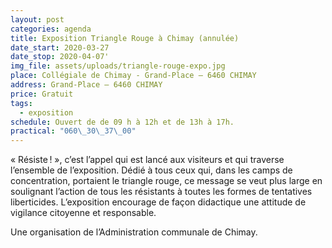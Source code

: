 ```yaml
---
layout: post
categories: agenda
title: Exposition Triangle Rouge à Chimay (annulée)
date_start: 2020-03-27
date_stop: 2020-04-07'
img_file: assets/uploads/triangle-rouge-expo.jpg
place: Collégiale de Chimay - Grand-Place – 6460 CHIMAY
address: Grand-Place – 6460 CHIMAY
price: Gratuit
tags:
  - exposition
schedule: Ouvert de de 09 h à 12h et de 13h à 17h.
practical: "060\_30\_37\_00"
---
```

« Résiste ! », c’est l’appel qui est lancé aux visiteurs et qui traverse l’ensemble de l’exposition. Dédié à tous ceux qui, dans les camps de concentration, portaient le triangle rouge, ce message se veut plus large en soulignant l’action de tous les résistants à toutes les formes de tentatives liberticides. L’exposition encourage de façon didactique une attitude de vigilance citoyenne et responsable.

Une organisation de l’Administration communale de Chimay.
